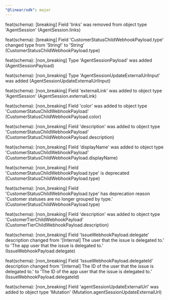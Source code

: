 ```yaml
---
"@linear/sdk": major
---
```



feat(schema): [breaking] Field 'links' was removed from object type 'AgentSession' (AgentSession.links)

feat(schema): [breaking] Field 'CustomerStatusChildWebhookPayload.type' changed type from 'String!' to 'String' (CustomerStatusChildWebhookPayload.type)

feat(schema): [non_breaking] Type 'AgentSessionPayload' was added (AgentSessionPayload)

feat(schema): [non_breaking] Type 'AgentSessionUpdateExternalUrlInput' was added (AgentSessionUpdateExternalUrlInput)

feat(schema): [non_breaking] Field 'externalLink' was added to object type 'AgentSession' (AgentSession.externalLink)

feat(schema): [non_breaking] Field 'color' was added to object type 'CustomerStatusChildWebhookPayload' (CustomerStatusChildWebhookPayload.color)

feat(schema): [non_breaking] Field 'description' was added to object type 'CustomerStatusChildWebhookPayload' (CustomerStatusChildWebhookPayload.description)

feat(schema): [non_breaking] Field 'displayName' was added to object type 'CustomerStatusChildWebhookPayload' (CustomerStatusChildWebhookPayload.displayName)

feat(schema): [non_breaking] Field 'CustomerStatusChildWebhookPayload.type' is deprecated (CustomerStatusChildWebhookPayload.type)

feat(schema): [non_breaking] Field 'CustomerStatusChildWebhookPayload.type' has deprecation reason 'Customer statuses are no longer grouped by type.' (CustomerStatusChildWebhookPayload.type)

feat(schema): [non_breaking] Field 'description' was added to object type 'CustomerTierChildWebhookPayload' (CustomerTierChildWebhookPayload.description)

feat(schema): [non_breaking] Field 'IssueWebhookPayload.delegate' description changed from '[Internal] The user that the issue is delegated to.' to 'The app user that the issue is delegated to.' (IssueWebhookPayload.delegate)

feat(schema): [non_breaking] Field 'IssueWebhookPayload.delegateId' description changed from '[Internal] The ID of the user that the issue is delegated to.' to 'The ID of the app user that the issue is delegated to.' (IssueWebhookPayload.delegateId)

feat(schema): [non_breaking] Field 'agentSessionUpdateExternalUrl' was added to object type 'Mutation' (Mutation.agentSessionUpdateExternalUrl)